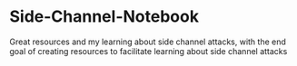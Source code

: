 # Side-Channel-Notebook
Great resources and my learning about side channel attacks, with the end goal of creating resources to facilitate learning about side channel attacks
